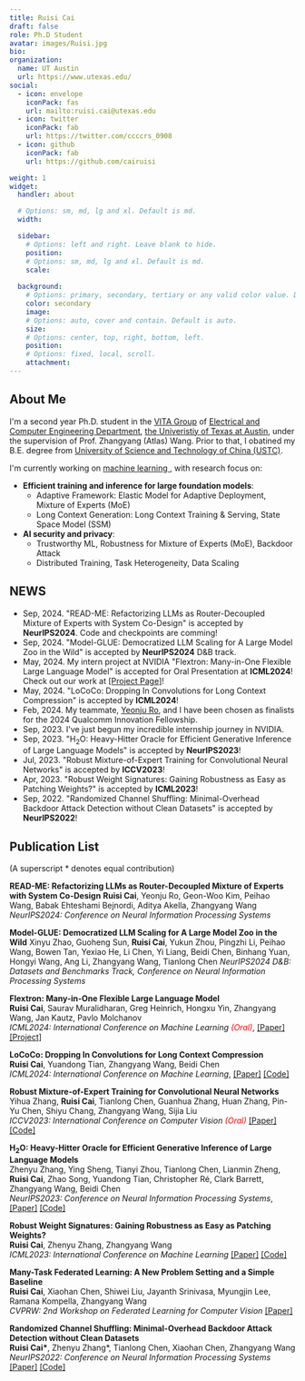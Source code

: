 ```yaml
---
title: Ruisi Cai
draft: false
role: Ph.D Student
avatar: images/Ruisi.jpg
bio: 
organization:
  name: UT Austin
  url: https://www.utexas.edu/
social:
  - icon: envelope
    iconPack: fas
    url: mailto:ruisi.cai@utexas.edu
  - icon: twitter
    iconPack: fab
    url: https://twitter.com/ccccrs_0908
  - icon: github
    iconPack: fab
    url: https://github.com/cairuisi

weight: 1
widget:
  handler: about

  # Options: sm, md, lg and xl. Default is md.
  width:

  sidebar:
    # Options: left and right. Leave blank to hide.
    position:
    # Options: sm, md, lg and xl. Default is md.
    scale:
  
  background:
    # Options: primary, secondary, tertiary or any valid color value. Default is primary.
    color: secondary
    image:
    # Options: auto, cover and contain. Default is auto.
    size:
    # Options: center, top, right, bottom, left.
    position:
    # Options: fixed, local, scroll.
    attachment: 
---
```


## About Me

I'm a second year Ph.D. student in the [VITA Group](https://vita-group.github.io/) of [Electrical and Computer Engineering Department](https://www.ece.utexas.edu/), [the Univeristiy of Texas at Austin](https://www.utexas.edu/), under the supervision of Prof. Zhangyang (Atlas) Wang. Prior to that, I obatined my B.E. degree from [University of Science and Technology of China (USTC)](http://en.ustc.edu.cn/).

I'm currently working on <u>machine learning </u>, with research focus on: 
* **Efficient training and inference for large foundation models**: 
  - Adaptive Framework: Elastic Model for Adaptive Deployment, Mixture of Experts (MoE)
  - Long Context Generation: Long Context Training \& Serving, State Space Model (SSM)
* **AI security and privacy**: 
  - Trustworthy ML, Robustness for Mixture of Experts (MoE), Backdoor Attack
  - Distributed Training, Task Heterogeneity, Data Scaling

## NEWS
* Sep, 2024. "READ-ME: Refactorizing LLMs as Router-Decoupled Mixture of Experts with System Co-Design" is accepted by  **NeurIPS2024**. Code and checkpoints are comming!
* Sep, 2024. "Model-GLUE: Democratized LLM Scaling for A Large Model Zoo in the Wild" is accepted by  **NeurIPS2024** D&B track.
* May, 2024. My intern project at NVIDIA "Flextron: Many-in-One Flexible Large Language Model" is accepted for Oral Presentation at **ICML2024**! Check out our work at [\[Project Page\]](https://cairuisi.github.io/Flextron/)!
* May, 2024. "LoCoCo: Dropping In Convolutions for Long Context Compression" is accepted by **ICML2024**!
* Feb, 2024. My teammate, [Yeonju Ro](https://sites.google.com/view/hey-yeonju), and I have been chosen as finalists for the 2024 Qualcomm Innovation Fellowship.
* Sep, 2023. I've just begun my incredible internship journey in NVIDIA.
* Sep, 2023. "$\mathrm{H_2O}$: Heavy-Hitter Oracle for Efficient Generative Inference of Large Language Models" is accepted by **NeurIPS2023**!
* Jul, 2023. "Robust Mixture-of-Expert Training for Convolutional Neural Networks" is accepted by **ICCV2023**!
* Apr, 2023. "Robust Weight Signatures: Gaining Robustness as Easy as Patching Weights?" is accepted by **ICML2023**!
* Sep, 2022. "Randomized Channel Shuffling: Minimal-Overhead Backdoor Attack Detection without Clean Datasets" is accepted by **NeurIPS2022**!

## Publication List
(A superscript * denotes equal contribution)

**READ-ME: Refactorizing LLMs as Router-Decoupled Mixture of Experts with System Co-Design** 
**Ruisi Cai**, Yeonju Ro, Geon-Woo Kim, Peihao Wang, Babak Ehteshami Bejnordi, Aditya Akella, Zhangyang Wang 
*NeurIPS2024: Conference on Neural Information Processing Systems*

**Model-GLUE: Democratized LLM Scaling for A Large Model Zoo in the Wild** 
Xinyu Zhao, Guoheng Sun, **Ruisi Cai**, Yukun Zhou, Pingzhi Li, Peihao Wang, Bowen Tan, Yexiao He, Li Chen, Yi Liang, Beidi Chen, Binhang Yuan, Hongyi Wang, Ang Li, Zhangyang Wang, Tianlong Chen 
*NeurIPS2024 D&B: Datasets and Benchmarks Track, Conference on Neural Information Processing Systems*

**Flextron: Many-in-One Flexible Large Language Model**  
**Ruisi Cai**, Saurav Muralidharan, Greg Heinrich, Hongxu Yin, Zhangyang Wang, Jan Kautz, Pavlo Molchanov  
*ICML2024: International Conference on Machine Learning <span style="color:red">(Oral)</span>*, [\[Paper\]](https://arxiv.org/pdf/2406.10260) [\[Project\]](https://cairuisi.github.io/Flextron/)

**LoCoCo: Dropping In Convolutions for Long Context Compression**  
**Ruisi Cai**, Yuandong Tian, Zhangyang Wang, Beidi Chen  
*ICML2024: International Conference on Machine Learning*, [\[Paper\]](https://arxiv.org/abs/2406.05317) [\[Code\]](https://github.com/VITA-Group/LoCoCo)

**Robust Mixture-of-Expert Training for Convolutional Neural Networks**  
Yihua Zhang, **Ruisi Cai**, Tianlong Chen, Guanhua Zhang, Huan Zhang, Pin-Yu Chen, Shiyu Chang, Zhangyang Wang, Sijia Liu  
*ICCV2023: International Conference on Computer Vision <span style="color:red">(Oral)</span>* [\[Paper\]](https://openaccess.thecvf.com/content/ICCV2023/papers/Zhang_Robust_Mixture-of-Expert_Training_for_Convolutional_Neural_Networks_ICCV_2023_paper.pdf) [\[Code\]](https://github.com/optml-group/robust-moe-cnn)

**$\mathrm{H_2O}$: Heavy-Hitter Oracle for Efficient Generative Inference of Large Language Models**   
Zhenyu Zhang, Ying Sheng, Tianyi Zhou, Tianlong Chen, Lianmin Zheng, **Ruisi Cai**, Zhao Song, Yuandong Tian, Christopher Ré, Clark Barrett, Zhangyang Wang, Beidi Chen  
*NeurIPS2023: Conference on Neural Information Processing Systems*, [\[Paper\]](https://arxiv.org/pdf/2306.14048.pdf) [\[Code\]](https://github.com/FMInference/H2O)

**Robust Weight Signatures: Gaining Robustness as Easy as Patching Weights?**  
**Ruisi Cai**, Zhenyu Zhang, Zhangyang Wang  
*ICML2023: International Conference on Machine Learning* [\[Paper\]](https://arxiv.org/pdf/2302.12480) [\[Code\]](https://github.com/VITA-Group/Robust_Weight_Signatures)

**Many-Task Federated Learning: A New Problem Setting and a Simple Baseline**  
**Ruisi Cai**, Xiaohan Chen, Shiwei Liu, Jayanth Srinivasa, Myungjin Lee, Ramana Kompella, Zhangyang Wang  
*CVPRW: 2nd Workshop on Federated Learning for Computer Vision* [\[Paper\]](https://openaccess.thecvf.com/content/CVPR2023W/FedVision/papers/Cai_Many-Task_Federated_Learning_A_New_Problem_Setting_and_a_Simple_CVPRW_2023_paper.pdf)

**Randomized Channel Shuffling: Minimal-Overhead Backdoor Attack Detection without Clean Datasets**  
**Ruisi Cai\***, Zhenyu Zhang\*, Tianlong Chen, Xiaohan Chen, Zhangyang Wang  
*NeurIPS2022: Conference on Neural Information Processing Systems* [\[Paper\]](https://proceedings.neurips.cc/paper_files/paper/2022/file/db1d5c63576587fc1d40d33a75190c71-Paper-Conference.pdf) [\[Code\]](https://github.com/VITA-Group/Random-Shuffling-BackdoorDetect)
